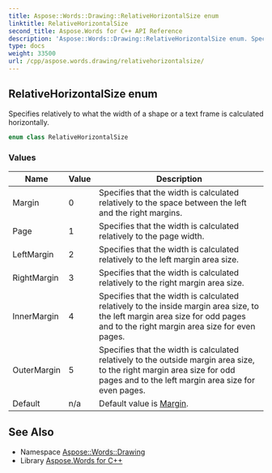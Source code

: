 ```yaml
---
title: Aspose::Words::Drawing::RelativeHorizontalSize enum
linktitle: RelativeHorizontalSize
second_title: Aspose.Words for C++ API Reference
description: 'Aspose::Words::Drawing::RelativeHorizontalSize enum. Specifies relatively to what the width of a shape or a text frame is calculated horizontally in C++.'
type: docs
weight: 33500
url: /cpp/aspose.words.drawing/relativehorizontalsize/
---
```

## RelativeHorizontalSize enum


Specifies relatively to what the width of a shape or a text frame is calculated horizontally.

```cpp
enum class RelativeHorizontalSize
```

### Values

| Name | Value | Description |
| --- | --- | --- |
| Margin | 0 | Specifies that the width is calculated relatively to the space between the left and the right margins. |
| Page | 1 | Specifies that the width is calculated relatively to the page width. |
| LeftMargin | 2 | Specifies that the width is calculated relatively to the left margin area size. |
| RightMargin | 3 | Specifies that the width is calculated relatively to the right margin area size. |
| InnerMargin | 4 | Specifies that the width is calculated relatively to the inside margin area size, to the left margin area size for odd pages and to the right margin area size for even pages. |
| OuterMargin | 5 | Specifies that the width is calculated relatively to the outside margin area size, to the right margin area size for odd pages and to the left margin area size for even pages. |
| Default | n/a | Default value is [Margin](./). |


## See Also

* Namespace [Aspose::Words::Drawing](../)
* Library [Aspose.Words for C++](../../)
